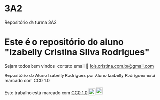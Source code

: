 # 3A2
Repositório da turma 3A2
# Este é o repositório do aluno "Izabelly Cristina Silva Rodrigues"
Sejam todos bem vindos
![]()
contato email 📧 lola.cristina.com.br@gmail.com 

Repositório do Aluno Izabelly Rodrigues por Aluno Izabelly Rodrigues está marcado com CC0 1.0

 <p xmlns:cc="http://creativecommons.org/ns#" >Este trabalho está marcado com <a href="https://creativecommons.org/publicdomain/zero/1.0/?ref=chooser-v1" target="_blank" rel="license noopener noreferrer" style="display:inline-block;">CC0 1.0<img style="height:22px!important;margin-left:3px;vertical-align:text-bottom; " src="https://mirrors.creativecommons.org/presskit/icons/cc.svg?ref=chooser-v1" alt=""><img style="height:22px!important;margin-left:3px;vertical -align:texto inferior;" src="https://mirrors.creativecommons.org/presskit/icons/zero.svg?ref=chooser-v1" alt=""></a></p>
